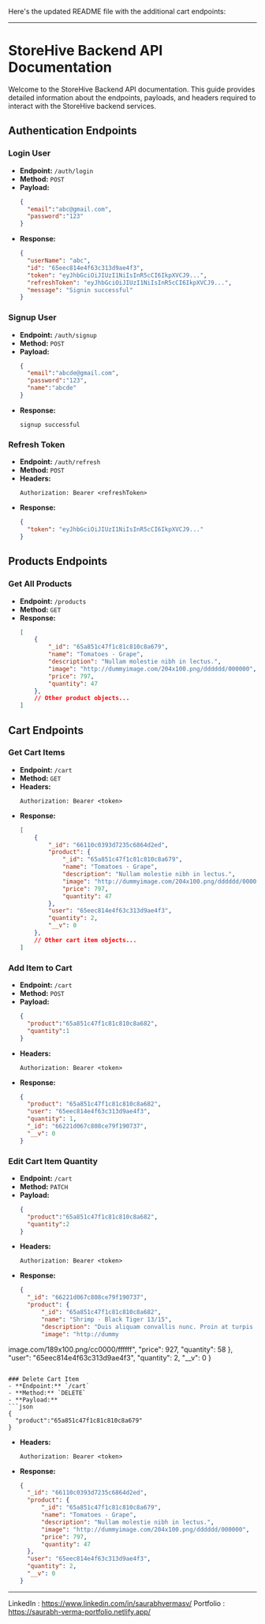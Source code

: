 Here's the updated README file with the additional cart endpoints:

---

# StoreHive Backend API Documentation

Welcome to the StoreHive Backend API documentation. This guide provides detailed information about the endpoints, payloads, and headers required to interact with the StoreHive backend services.

## Authentication Endpoints

### Login User
- **Endpoint:** `/auth/login`
- **Method:** `POST`
- **Payload:**
  ```json
  {
    "email":"abc@gmail.com",
    "password":"123"
  }
  ```
- **Response:**
  ```json
  {
    "userName": "abc",
    "id": "65eec814e4f63c313d9ae4f3",
    "token": "eyJhbGciOiJIUzI1NiIsInR5cCI6IkpXVCJ9...",
    "refreshToken": "eyJhbGciOiJIUzI1NiIsInR5cCI6IkpXVCJ9...",
    "message": "Signin successful"
  }
  ```

### Signup User
- **Endpoint:** `/auth/signup`
- **Method:** `POST`
- **Payload:**
  ```json
  {
    "email":"abcde@gmail.com",
    "password":"123",
    "name":"abcde"
  }
  ```
- **Response:**
  ```
  signup successful
  ```

### Refresh Token
- **Endpoint:** `/auth/refresh`
- **Method:** `POST`
- **Headers:**
  ```
  Authorization: Bearer <refreshToken>
  ```
- **Response:**
  ```json
  {
    "token": "eyJhbGciOiJIUzI1NiIsInR5cCI6IkpXVCJ9..."
  }
  ```

## Products Endpoints

### Get All Products
- **Endpoint:** `/products`
- **Method:** `GET`
- **Response:**
  ```json
  [
      {
          "_id": "65a851c47f1c81c810c8a679",
          "name": "Tomatoes - Grape",
          "description": "Nullam molestie nibh in lectus.",
          "image": "http://dummyimage.com/204x100.png/dddddd/000000",
          "price": 797,
          "quantity": 47
      },
      // Other product objects...
  ]
  ```

## Cart Endpoints

### Get Cart Items
- **Endpoint:** `/cart`
- **Method:** `GET`
- **Headers:**
  ```
  Authorization: Bearer <token>
  ```
- **Response:**
  ```json
  [
      {
          "_id": "66110c0393d7235c6864d2ed",
          "product": {
              "_id": "65a851c47f1c81c810c8a679",
              "name": "Tomatoes - Grape",
              "description": "Nullam molestie nibh in lectus.",
              "image": "http://dummyimage.com/204x100.png/dddddd/000000",
              "price": 797,
              "quantity": 47
          },
          "user": "65eec814e4f63c313d9ae4f3",
          "quantity": 2,
          "__v": 0
      },
      // Other cart item objects...
  ]
  ```

### Add Item to Cart
- **Endpoint:** `/cart`
- **Method:** `POST`
- **Payload:**
  ```json
  {
    "product":"65a851c47f1c81c810c8a682",
    "quantity":1
  }
  ```
- **Headers:**
  ```
  Authorization: Bearer <token>
  ```
- **Response:**
  ```json
  {
    "product": "65a851c47f1c81c810c8a682",
    "user": "65eec814e4f63c313d9ae4f3",
    "quantity": 1,
    "_id": "66221d067c808ce79f190737",
    "__v": 0
  }
  ```

### Edit Cart Item Quantity
- **Endpoint:** `/cart`
- **Method:** `PATCH`
- **Payload:**
  ```json
  {
    "product":"65a851c47f1c81c810c8a682",
    "quantity":2
  }
  ```
- **Headers:**
  ```
  Authorization: Bearer <token>
  ```
- **Response:**
  ```json
  {
    "_id": "66221d067c808ce79f190737",
    "product": {
        "_id": "65a851c47f1c81c810c8a682",
        "name": "Shrimp - Black Tiger 13/15",
        "description": "Duis aliquam convallis nunc. Proin at turpis a pede posuere nonummy. Integer non velit.",
        "image": "http://dummy

image.com/189x100.png/cc0000/ffffff",
        "price": 927,
        "quantity": 58
    },
    "user": "65eec814e4f63c313d9ae4f3",
    "quantity": 2,
    "__v": 0
  }
  ```

### Delete Cart Item
- **Endpoint:** `/cart`
- **Method:** `DELETE`
- **Payload:**
  ```json
  {
    "product":"65a851c47f1c81c810c8a679"
  }
  ```
- **Headers:**
  ```
  Authorization: Bearer <token>
  ```
- **Response:**
  ```json
  {
    "_id": "66110c0393d7235c6864d2ed",
    "product": {
        "_id": "65a851c47f1c81c810c8a679",
        "name": "Tomatoes - Grape",
        "description": "Nullam molestie nibh in lectus.",
        "image": "http://dummyimage.com/204x100.png/dddddd/000000",
        "price": 797,
        "quantity": 47
    },
    "user": "65eec814e4f63c313d9ae4f3",
    "quantity": 2,
    "__v": 0
  }
  ```

---

LinkedIn : https://www.linkedin.com/in/saurabhvermasv/
Portfolio : https://saurabh-verma-portfolio.netlify.app/
